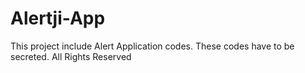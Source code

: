 # Alertji-App
This project include Alert Application codes. These codes have to be secreted. All Rights Reserved
